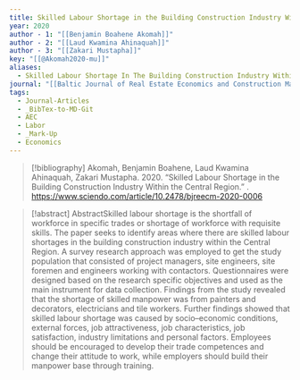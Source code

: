 ```yaml
---
title: Skilled Labour Shortage in the Building Construction Industry Within the Central Region
year: 2020
author - 1: "[[Benjamin Boahene Akomah]]"
author - 2: "[[Laud Kwamina Ahinaquah]]"
author - 3: "[[Zakari Mustapha]]"
key: "[[@Akomah2020-mu]]"
aliases:
  - Skilled Labour Shortage In The Building Construction Industry Within The Central Region
journal: "[[Baltic Journal of Real Estate Economics and Construction Management]]"
tags:
  - Journal-Articles
  - _BibTex-to-MD-Git
  - AEC
  - Labor
  - _Mark-Up
  - Economics
---
```


> [!bibliography]
> Akomah, Benjamin Boahene, Laud Kwamina Ahinaquah, Zakari Mustapha. 2020. “Skilled Labour Shortage in the Building Construction Industry Within the Central Region.” . https://www.sciendo.com/article/10.2478/bjreecm-2020-0006

> [!abstract]
> AbstractSkilled labour shortage is the shortfall of workforce in specific trades or shortage of workforce with requisite skills. The paper seeks to identify areas where there are skilled labour shortages in the building construction industry within the Central Region. A survey research approach was employed to get the study population that consisted of project managers, site engineers, site foremen and engineers working with contactors. Questionnaires were designed based on the research specific objectives and used as the main instrument for data collection. Findings from the study revealed that the shortage of skilled manpower was from painters and decorators, electricians and tile workers. Further findings showed that skilled labour shortage was caused by socio–economic conditions, external forces, job attractiveness, job characteristics, job satisfaction, industry limitations and personal factors. Employees should be encouraged to develop their trade competences and change their attitude to work, while employers should build their manpower base through training.